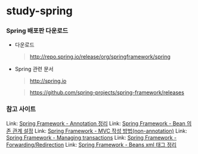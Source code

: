 # study-spring

### Spring 배포판 다운로드

  - 다운로드

    > http://repo.spring.io/release/org/springframework/spring

  - Spring 관련 문서

    > http://spring.io

    > https://github.com/spring-projects/spring-framework/releases



### 참고 사이트

Link: [Spring Framework - Annotation 정리](http://noritersand.tistory.com/156)
Link: [Spring Framework - Bean 의존 관계 설정](http://noritersand.tistory.com/153)
Link: [Spring Framework - MVC 작성 방법(non-annotation)](http://noritersand.tistory.com/138)
Link: [Spring Framework - Managing transactions](http://noritersand.tistory.com/198)
Link: [Spring Framework - Forwarding/Redirection](http://noritersand.tistory.com/154)
Link: [Spring Framework - Beans xml 태그 정리](http://noritersand.tistory.com/152)

